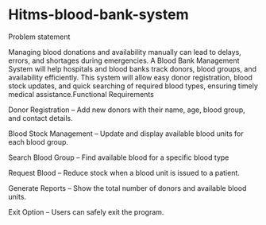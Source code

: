 # Hitms-blood-bank-system
Problem statement

Managing blood donations and availability manually can lead to delays, errors, and shortages during emergencies. A Blood Bank Management System will help hospitals and blood banks track donors, blood groups, and availability efficiently. This system will allow easy donor registration, blood stock updates, and quick searching of required blood types, ensuring timely medical assistance.Functional Requirements


Donor Registration – Add new donors with their name, age, blood group, and contact details.

Blood Stock Management – Update and display available blood units for each blood group.

Search Blood Group – Find available blood for a specific blood type

Request Blood – Reduce stock when a blood unit is issued to a patient.

Generate Reports – Show the total number of donors and available blood units.

Exit Option – Users can safely exit the program.
